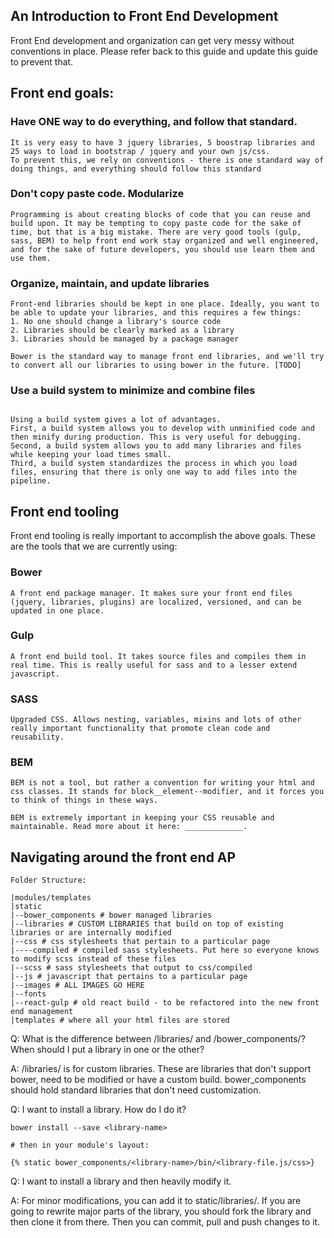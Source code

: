 ## An Introduction to Front End Development

Front End development and organization can get very messy without conventions in place. Please refer back to this guide and update this guide to prevent that.

## Front end goals:

### Have ONE way to do everything, and follow that standard.
``` 
It is very easy to have 3 jquery libraries, 5 boostrap libraries and 25 ways to load in bootstrap / jquery and your own js/css. 
To prevent this, we rely on conventions - there is one standard way of doing things, and everything should follow this standard
```

### Don't copy paste code. Modularize
```
Programming is about creating blocks of code that you can reuse and build upon. It may be tempting to copy paste code for the sake of time, but that is a big mistake. There are very good tools (gulp, sass, BEM) to help front end work stay organized and well engineered, and for the sake of future developers, you should use learn them and use them.
```

### Organize, maintain, and update libraries 
```
Front-end libraries should be kept in one place. Ideally, you want to be able to update your libraries, and this requires a few things:
1. No one should change a library's source code
2. Libraries should be clearly marked as a library
3. Libraries should be managed by a package manager

Bower is the standard way to manage front end libraries, and we'll try to convert all our libraries to using bower in the future. [TODO]

```

### Use a build system to minimize and combine files
```

Using a build system gives a lot of advantages.
First, a build system allows you to develop with unminified code and then minify during production. This is very useful for debugging.
Second, a build system allows you to add many libraries and files while keeping your load times small. 
Third, a build system standardizes the process in which you load files, ensuring that there is only one way to add files into the pipeline.

```

## Front end tooling

Front end tooling is really important to accomplish the above goals. These are the tools that we are currently using:

### Bower
```
A front end package manager. It makes sure your front end files (jquery, libraries, plugins) are localized, versioned, and can be updated in one place.
```

### Gulp
```
A front end build tool. It takes source files and compiles them in real time. This is really useful for sass and to a lesser extend javascript. 
```

### SASS
```
Upgraded CSS. Allows nesting, variables, mixins and lots of other really important functionality that promote clean code and reusability. 

```

### BEM
```
BEM is not a tool, but rather a convention for writing your html and css classes. It stands for block__element--modifier, and it forces you to think of things in these ways. 

BEM is extremely important in keeping your CSS reusable and maintainable. Read more about it here: _____________.

```

## Navigating around the front end AP

```
Folder Structure:

|modules/templates
|static
|--bower_components # bower managed libraries
|--libraries # CUSTOM LIBRARIES that build on top of existing libraries or are internally modified
|--css # css stylesheets that pertain to a particular page
|----compiled # compiled sass stylesheets. Put here so everyone knows to modify scss instead of these files
|--scss # sass stylesheets that output to css/compiled
|--js # javascript that pertains to a particular page
|--images # ALL IMAGES GO HERE
|--fonts 
|--react-gulp # old react build - to be refactored into the new front end management
|templates # where all your html files are stored
```


Q: What is the difference between /libraries/ and /bower_components/? When should I put a library in one or the other?

A: /libraries/ is for custom libraries. These are libraries that don't support bower, need to be modified or have a custom build. bower_components should hold standard libraries that don't need customization.


Q: I want to install a library. How do I do it?
```
bower install --save <library-name>

# then in your module's layout:

{% static bower_components/<library-name>/bin/<library-file.js/css>}

```

Q: I want to install a library and then heavily modify it.

A: For minor modifications, you can add it to static/libraries/. If you are going to rewrite major parts of the library, you should fork the library and then clone it from there. Then you can commit, pull and push changes to it.
